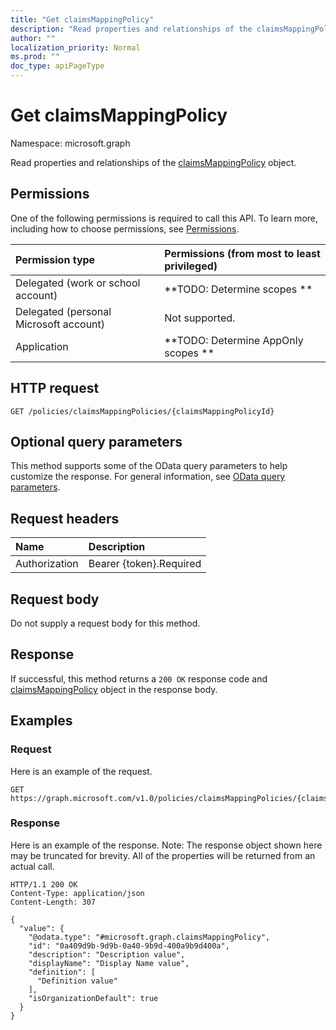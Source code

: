 ```yaml
---
title: "Get claimsMappingPolicy"
description: "Read properties and relationships of the claimsMappingPolicy object."
author: ""
localization_priority: Normal
ms.prod: ""
doc_type: apiPageType
---
```


# Get claimsMappingPolicy

Namespace: microsoft.graph

Read properties and relationships of the [claimsMappingPolicy](../resources/claimsmappingpolicy.md) object.

## Permissions
One of the following permissions is required to call this API. To learn more, including how to choose permissions, see [Permissions](/concepts/permissions-reference.md).

|Permission type|Permissions (from most to least privileged)|
|:---|:---|
|Delegated (work or school account)|**TODO: Determine scopes **|
|Delegated (personal Microsoft account)|Not supported.|
|Application|**TODO: Determine AppOnly scopes **|

## HTTP request
<!-- {
  "blockType": "ignored"
}
-->
``` http
GET /policies/claimsMappingPolicies/{claimsMappingPolicyId}
```

## Optional query parameters
This method supports some of the OData query parameters to help customize the response. For general information, see [OData query parameters](/graph/query-parameters).

## Request headers
|Name|Description|
|:---|:---|
|Authorization|Bearer {token}.Required|

## Request body
Do not supply a request body for this method.

## Response
If successful, this method returns a `200 OK` response code and [claimsMappingPolicy](../resources/claimsmappingpolicy.md) object in the response body.

## Examples

### Request
Here is an example of the request.
<!-- {
  "blockType": "request",
  "name": "get_claimsmappingpolicy"
}
-->
``` http
GET https://graph.microsoft.com/v1.0/policies/claimsMappingPolicies/{claimsMappingPolicyId}
```

### Response
Here is an example of the response. Note: The response object shown here may be truncated for brevity. All of the properties will be returned from an actual call.
<!-- {
  "blockType": "response",
  "truncated": true,
  "@odata.type": "microsoft.graph.claimsMappingPolicy"
}
-->
``` http
HTTP/1.1 200 OK
Content-Type: application/json
Content-Length: 307

{
  "value": {
    "@odata.type": "#microsoft.graph.claimsMappingPolicy",
    "id": "0a409d9b-9d9b-0a40-9b9d-400a9b9d400a",
    "description": "Description value",
    "displayName": "Display Name value",
    "definition": [
      "Definition value"
    ],
    "isOrganizationDefault": true
  }
}
```

